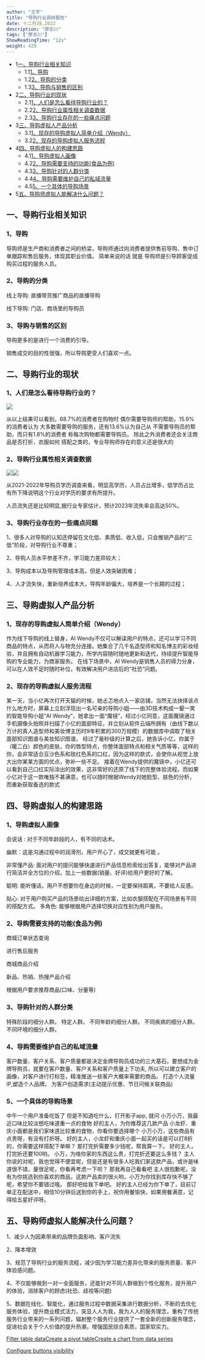 ```yaml
---
author: "王宇"
title: "导购行业调研报告"
date: 十二月28,2022
description: "廖志川"
tags: ["廖志川"]
ShowReadingTime: "12s"
weight: 429
---
```

*   1[一、导购行业相关知识](#id-导购行业调研报告-一、导购行业相关知识)
    *   1.1[1、导购](#id-导购行业调研报告-1、导购)
    *   1.2[2、导购的分类](#id-导购行业调研报告-2、导购的分类)
    *   1.3[3、导购与销售的区别](#id-导购行业调研报告-3、导购与销售的区别)
*   2[二、导购行业的现状](#id-导购行业调研报告-二、导购行业的现状)
    *   2.1[1、人们是怎么看待导购行业的？](#id-导购行业调研报告-1、人们是怎么看待导购行业的？)
    *   2.2[2、导购行业属性相关调查数据](#id-导购行业调研报告-2、导购行业属性相关调查数据)
    *   2.3[3、导购行业存在的一些痛点问题](#id-导购行业调研报告-3、导购行业存在的一些痛点问题)
*   3[三、导购虚拟人产品分析](#id-导购行业调研报告-三、导购虚拟人产品分析)
    *   3.1[1、现存的导购虚拟人简单介绍（Wendy）](#id-导购行业调研报告-1、现存的导购虚拟人简单介绍（Wendy）)
    *   3.2[2、现存的导购虚拟人服务流程](#id-导购行业调研报告-2、现存的导购虚拟人服务流程)
*   4[四、导购虚拟人的构建思路](#id-导购行业调研报告-四、导购虚拟人的构建思路)
    *   4.1[1、导购虚拟人画像](#id-导购行业调研报告-1、导购虚拟人画像)
    *   4.2[2、导购需要支持的功能(食品为例)](#id-导购行业调研报告-2、导购需要支持的功能\(食品为例\))
    *   4.3[3、导购针对的人群分类](#id-导购行业调研报告-3、导购针对的人群分类)
    *   4.4[4、导购需要维护自己的私域流量](#id-导购行业调研报告-4、导购需要维护自己的私域流量)
    *   4.5[5、一个具体的导购场景](#id-导购行业调研报告-5、一个具体的导购场景)
*   5[五、导购师虚拟人能解决什么问题？](#id-导购行业调研报告-五、导购师虚拟人能解决什么问题？)

一、导购行业相关知识
----------

### 1、导购

导购师是生产商和消费者之间的桥梁，导购师通过向消费者提供售前导购、售中订单跟踪和售后服务，体现其职业价值。 简单来说的话 就是 导购师是引导顾客促成购买过程的服务人员。

### 2、导购的分类

线上导购: 直播带货推广商品的直播导购

线下导购: 门店、商场里的导购员

### 3、导购与销售的区别

导购更多的是进行一个消费的引导。

销售成交的目的性很强，所以导购更受人们喜欢一点。

  

二、导购行业的现状
---------

### 1、人们是怎么看待导购行业的？

![](/download/attachments/91151773/%E5%B8%82%E5%9C%BA%E5%AF%B9%E5%AF%BC%E8%B4%AD%E5%91%98%E7%9A%84%E9%9C%80%E6%B1%82.png?version=1&modificationDate=1672209367379&api=v2)

从以上结果可以看到，68.7%的消费者在购物时 偶尔需要导购师的帮助，15.9%的消费者认为 大多数需要导购的服务，还有13.6%认为自己从 不需要导购员的帮助，而只有1.8%的消费者 称每次购物都需要导购员。 除此之外消费者还会关注商品是否打折，衣服如何 搭配之类的，专业导购师存在的意义还是很大的

### 2、导购行业属性相关调查数据

![](/download/attachments/91151773/%E5%AF%BC%E8%B4%AD%E5%91%98%E5%B9%B4%E9%BE%84%E5%88%86%E5%B8%83.png?version=1&modificationDate=1672209551910&api=v2)![](/download/attachments/91151773/%E5%AF%BC%E8%B4%AD%E5%91%98%E6%B5%81%E5%A4%B1.png?version=1&modificationDate=1672209563319&api=v2)

从2021-2022年导购员学历调查来看，明显高学历，人员占比增多，低学历占比有所下降说明这个行业对学历的要求有所提升。

人员流失还是比较明显,据行业专家估计，预计2023年流失率会高达50%。

### 3、导购行业存在的一些痛点问题

1、很多人对导购的认知还停留在文化低、素质低、收入低，只会推销产品的“三低”阶段，对导购行业不尊重；

2、导购人员水平参差不齐，学习能力差异较大；

3、导购成本以及导购管理成本高，但是人效突破困难；

4、人才流失快，重新培养成本大，导购年龄偏大，培养是一个长期的过程；

  

三、导购虚拟人产品分析
-----------

### 1、现存的导购虚拟人简单介绍（Wendy）

作为线下导购的线上替身，AI Wendy不仅可以解读用户的特点，还可以学习不同商品的特点，从而将人与物充分连接。她集合了几千名造型师和知名博主的彩妆经验，并且拥有自动机器学习能力，所学内容随时随地更新和迭代，持续提升智能导购的专业能力，为商家服务。 在线下场景中，AI Wendy是销售人员的得力分身，可以在人效不足时随时补位，有效解决用户进店后的“社恐”问题。

### 2、现存的导购虚拟人服务流程

某一天，当小亿再次打开天猫的时候，她忐忑地点入一家店铺，当然无法抉择该点什么地方时，屏幕上立刻浮现出一名可亲的导购小姐——由3D技术构成一颦一笑的智能导购小姐“AI Wendy”，她拿出一面“魔镜”，经过小亿同意，这面魔镜通过手机摄像头拍照并扫描了小亿的面部特征，并立刻从软件云端所拥有（由线下数以万计的真人造型师和美妆博主历时9年积累的300万规模）的数据库中调取了相关面部知识图谱与美妆知识图谱。 经过了毫秒级的计算之后，她告诉小亿，你属于（暖二白）颜色的皮肤，你的唇型特点，你整体面部特点和相关气质等等，这样的你，会非常适合豆沙色系和玫红色系的口红，因为这样的款式，会使你从视觉上放大出你某某方面的优点，弥补一些不足。 接着在Wendy提供的魔镜中，小亿还可以看到自己口红实际涂出的效果，这非常好的还原了线下的完整体验流程。而如果小亿对于这一款唯独不甚满意，也可以随时根据Wendy对她脸型、肤色的分析，而重新获取备选的款式

  

四、导购虚拟人的构建思路
------------

### 1、导购虚拟人画像

会说话 : 对于不同年龄段的人，有不同的话术。

幽默：这是沟通过程中的润滑剂，用户开心了，成交就更有可能 。

非常懂产品: 面对用户的提问能够快速进行产品信息检索给出答复，能够对产品进行简洁并全方位的介绍，加上一些数据(销量、好评)给用户更好的了解。

聪明: 能听懂话，用户不想要你在身边的时候，一定要保持距离，不要给人反感。

贴心: 对于用户购买产品的场景给出详细的方案，比如衣服搭配在不同场景有不同的搭配方式。 多角色: 能够根据用户选择切换对应性别为用户服务。

  

### 2、导购需要支持的功能(食品为例)

商城订单状态查询

进行售后服务

商城商品介绍

新品、热销、热搜产品介绍

根据用户要求推荐商品(口味、分量等)

  

### 3、导购针对的人群分类

特殊阶段的细分人群。 特定人群。 不同年龄的细分人群。 不同疾病的细分人群。 不同环境的细分人群。

  

### 4、导购需要维护自己的私域流量

客户数量、客户关系、客户质量都是决定金牌导购员成功的三大基石。要想成为金牌导购员，就要在客户数量、客户关系和客户质量上下功夫, 所以可以建立客户的画像，对客户进行打标签，精准推送一些客户大概率需要的商品。 打造个人流量IP,塑造个人品牌。 为客户创造需求(主动提示优惠、节日问候关联商品)

  

### 5、一个具体的导购场景

中午一个用户准备吃饭了 但是不知道吃什么，打开影子app, 就问 小万小万，我最近口味比较淡想吃味道重一点的食物 好的主人，为你推荐这几款产品 小龙虾、重庆小面都是我们家味道比较重的食物，你看你要选择哪个 小万小万，这些商品有点贵呀，有没有打折呀。 好的主人，小龙虾和重庆小面一起买的话是可以打8折的，你需要这样搭配下单嘛？ 那打完折需要多少钱呢，帮我算一下。 好的主人，打完折还要100哟。 小万，为啥你家的东西这么贵，打完折还要这么多钱？ 主人你说的对呢，我也觉得不便宜呢，但是还是有很多人吃我们家这款产品，或许是味道很不错，量很足呢，你看再考虑一下呗？ 那我再自己看看吧 主人很抱歉呢，没有为你挑选到你喜欢的商品，这款产品卖的很火哟，小万为你找到库存快不够了呢，希望你不要错过哦。 那好吧给我下单吧。 好的主人已经为你下单了，目前订单正在配送中，相信10分钟后送到你的手上，祝你用餐愉快，如果用餐满意，记得给五星好评呀。

  

五、导购师虚拟人能解决什么问题？
----------------

1、减少人为因素带来的品牌负面影响、客户流失

2、降本增效

3、规范了导购行业的服务流程，减少因为学习能力差异化带来的服务质量、客户体验感问题。

4、不仅能够做到一对一全面服务，还能针对不同人群做到个性化服务，提升用户的体验，消除客户的顾虑(社恐、歧视等问题)

5、数据在线化、智能化，通过服务过程中数据采集进行数据分析，不断的去优化服务体验，提升商业模式活力，突显人人为我，我为人人的服务理念，重构了传统服务行业带来的一系列问题，辐射整个服务行业提供了一套全新的创新服务理念，促进社会关于个人价值的提升热潮，增强国民综合素质，国家软实力。

[Filter table data](#)[Create a pivot table](#)[Create a chart from data series](#)

[Configure buttons visibility](/users/tfac-settings.action)